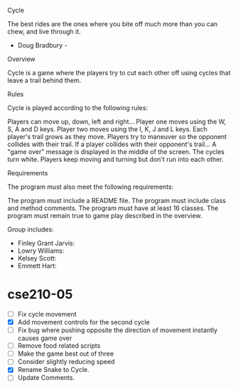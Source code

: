Cycle

The best rides are the ones where you
bite off much more than you can chew,
and live through it.

- Doug Bradbury -

Overview

Cycle is a game where the players try to cut each other off using cycles that leave a trail behind them.

Rules

Cycle is played according to the following rules:

Players can move up, down, left and right...
Player one moves using the W, S, A and D keys.
Player two moves using the I, K, J and L keys.
Each player's trail grows as they move.
Players try to maneuver so the opponent collides with their trail.
If a player collides with their opponent's trail...
A "game over" message is displayed in the middle of the screen.
The cycles turn white.
Players keep moving and turning but don't run into each other.

Requirements

The program must also meet the following requirements:

The program must include a README file.
The program must include class and method comments.
The program must have at least 16 classes.
The program must remain true to game play described in the overview.

Group includes:  
 - Finley Grant Jarvis: 
 - Lowry Williams: 
 - Kelsey Scott: 
 - Emmett Hart: 


# cse210-05


 - [ ] Fix cycle movement
 - [X] Add movement controls for the second cycle
 - [ ] Fix bug where pushing opposite the direction of movement instantly causes game over
 - [ ] Remove food related scripts
 - [ ] Make the game best out of three
 - [ ] Consider slightly reducing speed
 - [X] Rename Snake to Cycle.
 - [ ] Update Comments.
